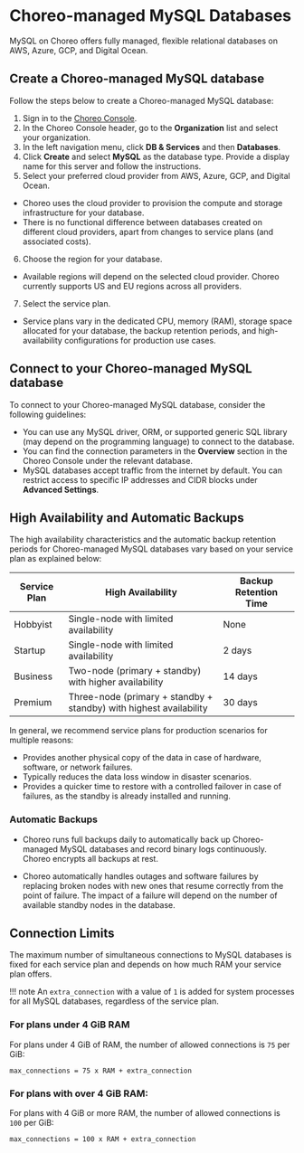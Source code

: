 # Choreo-managed MySQL Databases

MySQL on Choreo offers fully managed, flexible relational databases on AWS, Azure, GCP, and Digital Ocean.

## Create a Choreo-managed MySQL database

Follow the steps below to create a Choreo-managed MySQL database: 

1. Sign in to the [Choreo Console](https://console.choreo.dev/).
2. In the Choreo Console header, go to the **Organization** list and select your organization.
3. In the left navigation menu, click **DB & Services** and then **Databases**.
4. Click **Create** and select **MySQL** as the database type. Provide a display name for this server and follow the instructions.
5. Select your preferred cloud provider from AWS, Azure, GCP, and Digital Ocean.
  - Choreo uses the cloud provider to provision the compute and storage infrastructure for your database.
  - There is no functional difference between databases created on different cloud providers, apart from changes to service plans (and associated costs). 
6. Choose the region for your database.
  - Available regions will depend on the selected cloud provider. Choreo currently supports US and EU regions across all providers.
7. Select the service plan.
  - Service plans vary in the dedicated CPU, memory (RAM), storage space allocated for your database, the backup retention periods, and high-availability configurations for production use cases.

## Connect to your Choreo-managed MySQL database

To connect to your Choreo-managed MySQL database, consider the following guidelines:

- You can use any MySQL driver, ORM, or supported generic SQL library (may depend on the programming language) to connect to the database.
- You can find the connection parameters in the **Overview** section in the Choreo Console under the relevant database.
- MySQL databases accept traffic from the internet by default. You can restrict access to specific IP addresses and CIDR blocks under **Advanced Settings**.

## High Availability and Automatic Backups

The high availability characteristics and the automatic backup retention periods for Choreo-managed MySQL databases vary based on your service plan as explained below:

| Service Plan | High Availability                                                  | Backup Retention Time |
|--------------|--------------------------------------------------------------------|-----------------------|
| Hobbyist     | Single-node with limited availability                              | None                  |
| Startup      | Single-node with limited availability                              | 2 days                |
| Business     | Two-node (primary + standby) with higher availability              | 14 days               |
| Premium      | Three-node (primary + standby + standby) with highest availability | 30 days               |

In general, we recommend service plans for production scenarios for multiple reasons:
- Provides another physical copy of the data in case of hardware, software, or network failures.
- Typically reduces the data loss window in disaster scenarios.
- Provides a quicker time to restore with a controlled failover in case of failures, as the standby is already installed and running.

### Automatic Backups

- Choreo runs full backups daily to automatically back up Choreo-managed MySQL databases and record binary logs continuously.
Choreo encrypts all backups at rest.

- Choreo automatically handles outages and software failures by replacing broken nodes with new ones that resume correctly from the point of failure. The impact of a failure will depend on the number of available standby nodes in the database.

## Connection Limits

The maximum number of simultaneous connections to MySQL databases is fixed for each service plan and depends on how much RAM your service plan offers.

!!! note
    An `extra_connection` with a value of `1` is added for system processes for all MySQL databases, regardless of the service plan.

### For plans under 4 GiB RAM

For plans under 4 GiB of RAM, the number of allowed connections is `75` per GiB:

```
max_connections = 75 x RAM + extra_connection
```

### For plans with over 4 GiB RAM:

For plans with 4 GiB or more RAM, the number of allowed connections is `100` per GiB:

```
max_connections = 100 x RAM + extra_connection
```
